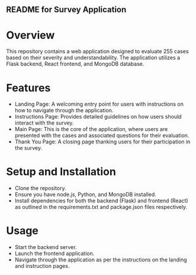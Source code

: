 ## README for Survey Application

# Overview
This repository contains a web application designed to evaluate 255 cases based on their severity and understandability. The application utilizes a Flask backend, React frontend, and MongoDB database.

# Features
- Landing Page: A welcoming entry point for users with instructions on how to navigate through the application.
- Instructions Page: Provides detailed guidelines on how users should interact with the survey.
- Main Page: This is the core of the application, where users are presented with the cases and associated questions for their evaluation.
- Thank You Page: A closing page thanking users for their participation in the survey.

# Setup and Installation
- Clone the repository.
- Ensure you have node.js, Python, and MongoDB installed.
- Install dependencies for both the backend (Flask) and frontend (React) as outlined in the requirements.txt and package.json files respectively.

# Usage
- Start the backend server.
- Launch the frontend application.
- Navigate through the application as per the instructions on the landing and instruction pages.
